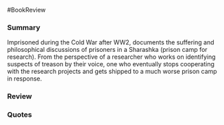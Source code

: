 #BookReview

### Summary
Imprisoned during the Cold War after WW2, documents the suffering and philosophical discussions of prisoners in a Sharashka (prison camp for research). From the perspective of a researcher who works on identifying suspects of treason by their voice, one who eventually stops cooperating with the research projects and gets shipped to a much worse prison camp in response. 

### Review


### Quotes

